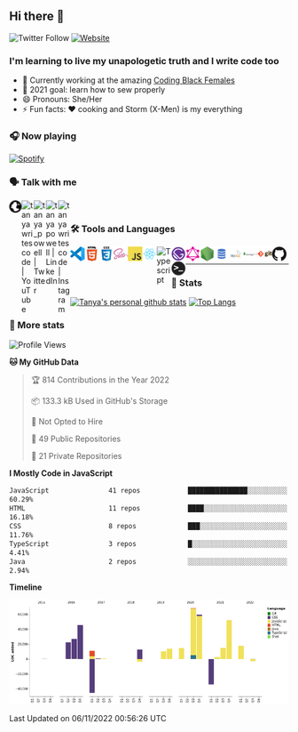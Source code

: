 ## Hi there 👋

![Twitter Follow](https://img.shields.io/twitter/follow/heytanhey?color=%231DA1F2&logo=twitter&style=for-the-badge)
[![Website](https://img.shields.io/website?label=tanyapowell.dev&style=for-the-badge&url=https%3A%2F%2Fwww.tanyapowell.dev)](https://www.tanyapowell.dev)

### I'm learning to live my unapologetic truth and I write code too
- 👯 Currently working at the amazing [Coding Black Females](https://codingblackfemales.com/) 
- 🌱 2021 goal: learn how to sew properly
- 😄 Pronouns: She/Her
- ⚡ Fun facts: ♥️ cooking and Storm (X-Men) is my everything
<!-- -  I’m looking to collaborate on ... -->
<!-- - 🤔 I’m looking for help with ... 
<!-- - 💬 Ask me about ... -->
<!-- - 📫 How to reach me: ... -->

### 🎧 Now playing

[![Spotify](https://tanya-now-playing.vercel.app/api/spotify)](https://open.spotify.com/user/loser995)

### 🗣 Talk with me

<a href="https://tanyapowell.dev">
 <img align="left" alt="tanyapowell.dev" width="22px" src="https://raw.githubusercontent.com/iconic/open-iconic/master/svg/globe.svg" />
</a>
<a href="https://www.youtube.com/channel/UCTncIFuwpC-yHlJv6q_Ml4g">
 <img align="left" alt="tanyawritescode | YouTube" width="22px" src="https://cdn.jsdelivr.net/npm/simple-icons@v3/icons/youtube.svg" />
</a>
<a href="https://twitter.com/tanya_powell">
 <img align="left" alt="tanya_powell | Twitter" width="22px" src="https://cdn.jsdelivr.net/npm/simple-icons@v3/icons/twitter.svg" />
</a> 
<a href="https://www.linkedin.com/in/tanyapowell/">
 <img align="left" alt="tanyapowell | LinkedIn" width="22px" src="https://cdn.jsdelivr.net/npm/simple-icons@v3/icons/linkedin.svg" />
</a>
<a href="https://instagram.com/tanyawritescode">
 <img align="left" alt="tanyawritescode | Instagram" width="22px" src="https://cdn.jsdelivr.net/npm/simple-icons@v3/icons/instagram.svg" />
</a>

</br>

### 🛠 Tools and Languages

<img align="left" alt="Visual Studio Code" width="26px" src="https://raw.githubusercontent.com/github/explore/80688e429a7d4ef2fca1e82350fe8e3517d3494d/topics/visual-studio-code/visual-studio-code.png" />
<img align="left" alt="HTML5" width="26px" src="https://raw.githubusercontent.com/github/explore/80688e429a7d4ef2fca1e82350fe8e3517d3494d/topics/html/html.png" />
<img align="left" alt="CSS3" width="26px" src="https://raw.githubusercontent.com/github/explore/80688e429a7d4ef2fca1e82350fe8e3517d3494d/topics/css/css.png" />
<img align="left" alt="Sass" width="26px" src="https://raw.githubusercontent.com/github/explore/80688e429a7d4ef2fca1e82350fe8e3517d3494d/topics/sass/sass.png" />
<img align="left" alt="JavaScript" width="26px" src="https://raw.githubusercontent.com/github/explore/80688e429a7d4ef2fca1e82350fe8e3517d3494d/topics/javascript/javascript.png" />
<img align="left" alt="React" width="26px" src="https://raw.githubusercontent.com/github/explore/80688e429a7d4ef2fca1e82350fe8e3517d3494d/topics/react/react.png" />
<img align="left" alt="Typescript" width="26px" src="https://cdn.jsdelivr.net/npm/simple-icons@v3/icons/typescript.svg" />
<img align="left" alt="Gatsby" width="26px" src="https://raw.githubusercontent.com/github/explore/e94815998e4e0713912fed477a1f346ec04c3da2/topics/gatsby/gatsby.png" />
<img align="left" alt="GraphQL" width="26px" src="https://raw.githubusercontent.com/github/explore/80688e429a7d4ef2fca1e82350fe8e3517d3494d/topics/graphql/graphql.png" />
<img align="left" alt="Node.js" width="26px" src="https://raw.githubusercontent.com/github/explore/80688e429a7d4ef2fca1e82350fe8e3517d3494d/topics/nodejs/nodejs.png" />
<img align="left" alt="SQL" width="26px" src="https://raw.githubusercontent.com/github/explore/80688e429a7d4ef2fca1e82350fe8e3517d3494d/topics/sql/sql.png" />
<img align="left" alt="MySQL" width="26px" src="https://raw.githubusercontent.com/github/explore/80688e429a7d4ef2fca1e82350fe8e3517d3494d/topics/mysql/mysql.png" />
<img align="left" alt="MongoDB" width="26px" src="https://raw.githubusercontent.com/github/explore/80688e429a7d4ef2fca1e82350fe8e3517d3494d/topics/mongodb/mongodb.png" />
<img align="left" alt="Git" width="26px" src="https://raw.githubusercontent.com/github/explore/80688e429a7d4ef2fca1e82350fe8e3517d3494d/topics/git/git.png" />
<img align="left" alt="GitHub" width="26px" src="https://raw.githubusercontent.com/github/explore/78df643247d429f6cc873026c0622819ad797942/topics/github/github.png" />
<img align="left" alt="Terminal" width="26px" src="https://raw.githubusercontent.com/github/explore/80688e429a7d4ef2fca1e82350fe8e3517d3494d/topics/terminal/terminal.png" />

</br>

---

### 🥳  Stats

[![Tanya's personal github stats](https://github-readme-stats.vercel.app/api?username=tanyapowell&theme=cobalt&show_icons=true&count_private=true&include_all_commits=true)](https://github.com/anuraghazra/github-readme-stats)
[![Top Langs](https://github-readme-stats.vercel.app/api/top-langs/?username=tanyapowell&layout=compact)](https://github.com/anuraghazra/github-readme-stats)

### 🤗 More stats

<!--START_SECTION:waka-->
![Profile Views](http://img.shields.io/badge/Profile%20Views-0-blue)

**🐱 My GitHub Data** 

> 🏆 814 Contributions in the Year 2022
 > 
> 📦 133.3 kB Used in GitHub's Storage 
 > 
> 🚫 Not Opted to Hire
 > 
> 📜 49 Public Repositories 
 > 
> 🔑 21 Private Repositories  
 > 
**I Mostly Code in JavaScript** 

```text
JavaScript               41 repos            ███████████████░░░░░░░░░░   60.29% 
HTML                     11 repos            ████░░░░░░░░░░░░░░░░░░░░░   16.18% 
CSS                      8 repos             ███░░░░░░░░░░░░░░░░░░░░░░   11.76% 
TypeScript               3 repos             █░░░░░░░░░░░░░░░░░░░░░░░░   4.41% 
Java                     2 repos             ░░░░░░░░░░░░░░░░░░░░░░░░░   2.94%

```


**Timeline**

![Chart not found](https://raw.githubusercontent.com/tanyapowell/tanyapowell/main/charts/bar_graph.png) 


 Last Updated on 06/11/2022 00:56:26 UTC
<!--END_SECTION:waka-->

<!--
**tanyapowell/tanyapowell** is a ✨ _special_ ✨ repository because its `README.md` (this file) appears on your GitHub profile.

[website]: https://codeSTACKr.com
[twitter]: https://twitter.com/codeSTACKr
[youtube]: https://youtube.com/codeSTACKr
[instagram]: https://instagram.com/codeSTACKr
[linkedin]: https://linkedin.com/in/codeSTACKr
[webdevplaylist]: https://www.youtube.com/playlist?list=PLkwxH9e_vrAJ0WbEsFA9W3I1W-g_BTsbt
[jsplaylist]: https://www.youtube.com/playlist?list=PLkwxH9e_vrALRJKu7wfXby3MKeflhTu6B
[cssplaylist]: https://www.youtube.com/playlist?list=PLkwxH9e_vrALSdvZuEh6gqQdmDoDIoqz4
[reactplaylist]: https://www.youtube.com/playlist?list=PLkwxH9e_vrAK4TdffpxKY3QGyHCpxFcQ0

